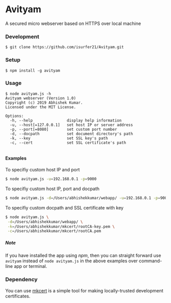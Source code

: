 # Avityam
A secured micro webserver based on HTTPS over local machine

### Development
```
$ git clone https://github.com/isurfer21/Avityam.git
```

### Setup
```
$ npm install -g avityam
```

### Usage
```
$ node avityam.js -h
Avityam webserver (Version 1.0)
Copyright (c) 2019 Abhishek Kumar.
Licensed under the MIT License.

Options:
  -h, --help               display help information
  -u, --host[=127.0.0.1]   set host IP or server address
  -p, --port[=8080]        set custom port number
  -d, --docpath            set document directory's path
  -k, --key                set SSL key's path
  -c, --cert               set SSL certificate's path
	
```

#### Examples
To specifiy custom host IP and port
```bash
$ node avityam.js -u=192.168.0.1 -p=9000
```
To specifiy custom host IP, port and docpath
```bash
$ node avityam.js -d=/Users/abhishekkumar/webapp/ -u=192.168.0.1 -p=9000
```
To specifiy custom docpath and SSL certificate with key
```bash
$ node avityam.js \
 -d=/Users/abhishekkumar/webapp/ \
 -k=/Users/abhishekkumar/mkcert/rootCA-key.pem \
 -c=/Users/abhishekkumar/mkcert/rootCA.pem
```

##### Note
If you have installed the app using *npm*, then you can straight forward use `avityam` instead of `node avityam.js` in the above examples over command-line app or terminal.


### Dependency
You can use [mkcert](https://github.com/FiloSottile/mkcert) is a simple tool for making locally-trusted development certificates.

